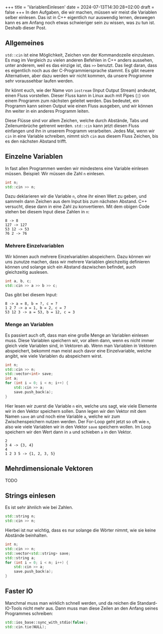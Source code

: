 +++
title = 'VariablenEinlesen'
date = 2024-07-13T14:30:28+02:00
draft = false
+++
In den Aufgaben, die wir machen, müssen wir meist die Variablen selber einlesen. Das ist in C++ eigentlich nur auswendig lernen, deswegen kann es am Anfang noch etwas schwieriger sein zu wissen, was zu tun ist. Deshalb dieser Post.

## Allgemeines

`std::cin` ist eine Möglichkeit, Zeichen von der Kommandozeile einzulesen. Es mag im Vergleich zu vielen anderen Befehlen in C++ anders aussehen, unter anderem, weil es das einzige ist, das `>>` benutzt. Das liegt daran, dass es eigentlich noch aus der C-Programmiersprache stammt. Es gibt neuere Alternativen, aber dazu werden wir nicht kommen, da unsere Programme sehr voraussehbar laufen werden.

Ihr könnt euch, wie der Name von `iostream` (Input Output Stream) andeutet, einen Fluss vorstellen. Dieser Fluss kann in Linux auch mit Pipes (`|`) von einem Programm zum nächsten geleitet werden. Das bedeutet, ein Programm kann seinen Output wie einen Fluss ausgeben, und wir können ihn weiter in ein anderes Programm leiten.

Diese Flüsse sind vor allem Zeichen, welche durch Abstände, Tabs und Zeilenumbrüche getrennt werden. `std::cin` kann jetzt diesen Fluss einfangen und ihn in unserem Programm verarbeiten. Jedes Mal, wenn wir `cin` in eine Variable schreiben, nimmt sich `cin` aus diesem Fluss Zeichen, bis es den nächsten Abstand trifft.

## Einzelne Variablen

In fast allen Programmen werden wir mindestens eine Variable einlesen müssen. Beispiel: Wir müssen die Zahl `n` einlesen.

```cpp
int n;
std::cin >> n;
```

Dazu deklarieren wir die Variable `n`, ohne ihr einen Wert zu geben, und sammeln dann Zeichen aus dem Input bis zum nächsten Abstand. C++ versucht, diese dann in eine Zahl zu konvertieren. Mit dem obigen Code stehen bei diesem Input diese Zahlen in `n`:

```
8 -> 8
127 -> 127
53 12 -> 53
76 2 -> 76
```

### Mehrere Einzelvariablen

Wir können auch mehrere Einzelvariablen abspeichern. Dazu können wir uns zunutze machen, dass wir mehrere Variablen gleichzeitig definieren können und solange sich ein Abstand dazwischen befindet, auch gleichzeitig auslesen.

```cpp
int a, b, c;
std::cin >> a >> b >> c;
```

Das gibt bei diesem Input:

```
8 -> a = 8, b = ?, c = ?
1 2 7 -> a = 1, b = 2, c = 7
53 12 3 -> a = 53, b = 12, c = 3
```

### Menge an Variablen

Es passiert auch oft, dass man eine große Menge an Variablen einlesen muss. Diese Variablen speichern wir, vor allem dann, wenn es nicht immer gleich viele Variablen sind, in Vektoren ab. Wenn man Variablen in Vektoren abspeichert, bekommt man meist auch davor eine Einzelvariable, welche angibt, wie viele Variablen du abspeichern wirst.

```cpp
int n;
std::cin >> n;
std::vector<int> save;
int a;
for (int i = 0; i < n; i++) {
    std::cin >> a;
    save.push_back(a);
}
```

Hier lesen wir zuerst die Variable `n` ein, welche uns sagt, wie viele Elemente wir in den Vektor speichern sollen. Dann legen wir den Vektor mit dem Namen `save` an und noch eine Variable `a`, welche wir zum Zwischenspeichern nutzen werden. Der For-Loop geht jetzt so oft wie `n`, also wie viele Variablen wir in den Vektor `save` speichern wollen. Im Loop speichern wir den Wert dann in `a` und schieben `a` in den Vektor.

```
2
3 4 -> {3, 4}
4
1 2 3 5 -> {1, 2, 3, 5}
```

## Mehrdimensionale Vektoren

TODO

## Strings einlesen

Es ist sehr ähnlich wie bei Zahlen.

```cpp
std::string n;
std::cin >> n;
```

Hierbei ist nur wichtig, dass es nur solange die Wörter nimmt, wie sie keine Abstände beinhalten.

```cpp
int n;
std::cin >> n;
std::vector<std::string> save;
std::string a;
for (int i = 0; i < n; i++) {
    std::cin >> a;
    save.push_back(a);
}
```

## Faster IO

Manchmal muss man wirklich schnell werden, und da reichen die Standard-IO-Tools nicht mehr aus. Dann muss man diese Zeilen an den Anfang seines Programmes schreiben:

```cpp
std::ios_base::sync_with_stdio(false); 
std::cin.tie(NULL);
```
